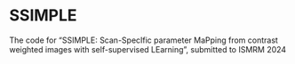 # SSIMPLE
The code for “SSIMPLE: Scan-SpecIfic parameter MaPping from contrast weighted images with self-supervised LEarning”, submitted to ISMRM 2024

